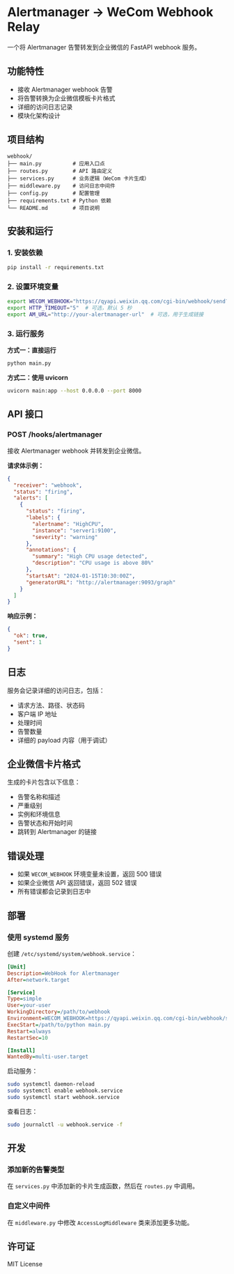 # Alertmanager → WeCom Webhook Relay

一个将 Alertmanager 告警转发到企业微信的 FastAPI webhook 服务。

## 功能特性

- 接收 Alertmanager webhook 告警
- 将告警转换为企业微信模板卡片格式
- 详细的访问日志记录
- 模块化架构设计

## 项目结构

```
webhook/
├── main.py          # 应用入口点
├── routes.py        # API 路由定义
├── services.py      # 业务逻辑（WeCom 卡片生成）
├── middleware.py    # 访问日志中间件
├── config.py        # 配置管理
├── requirements.txt # Python 依赖
└── README.md        # 项目说明
```

## 安装和运行

### 1. 安装依赖

```bash
pip install -r requirements.txt
```

### 2. 设置环境变量

```bash
export WECOM_WEBHOOK="https://qyapi.weixin.qq.com/cgi-bin/webhook/send?key=YOUR_KEY"
export HTTP_TIMEOUT="5"  # 可选，默认 5 秒
export AM_URL="http://your-alertmanager-url"  # 可选，用于生成链接
```

### 3. 运行服务

**方式一：直接运行**
```bash
python main.py
```

**方式二：使用 uvicorn**
```bash
uvicorn main:app --host 0.0.0.0 --port 8000
```

## API 接口

### POST /hooks/alertmanager

接收 Alertmanager webhook 并转发到企业微信。

**请求体示例：**
```json
{
  "receiver": "webhook",
  "status": "firing",
  "alerts": [
    {
      "status": "firing",
      "labels": {
        "alertname": "HighCPU",
        "instance": "server1:9100",
        "severity": "warning"
      },
      "annotations": {
        "summary": "High CPU usage detected",
        "description": "CPU usage is above 80%"
      },
      "startsAt": "2024-01-15T10:30:00Z",
      "generatorURL": "http://alertmanager:9093/graph"
    }
  ]
}
```

**响应示例：**
```json
{
  "ok": true,
  "sent": 1
}
```

## 日志

服务会记录详细的访问日志，包括：

- 请求方法、路径、状态码
- 客户端 IP 地址
- 处理时间
- 告警数量
- 详细的 payload 内容（用于调试）

## 企业微信卡片格式

生成的卡片包含以下信息：

- 告警名称和描述
- 严重级别
- 实例和环境信息
- 告警状态和开始时间
- 跳转到 Alertmanager 的链接

## 错误处理

- 如果 `WECOM_WEBHOOK` 环境变量未设置，返回 500 错误
- 如果企业微信 API 返回错误，返回 502 错误
- 所有错误都会记录到日志中

## 部署

### 使用 systemd 服务

创建 `/etc/systemd/system/webhook.service`：

```ini
[Unit]
Description=WebHook for Alertmanager
After=network.target

[Service]
Type=simple
User=your-user
WorkingDirectory=/path/to/webhook
Environment=WECOM_WEBHOOK=https://qyapi.weixin.qq.com/cgi-bin/webhook/send?key=YOUR_KEY
ExecStart=/path/to/python main.py
Restart=always
RestartSec=10

[Install]
WantedBy=multi-user.target
```

启动服务：
```bash
sudo systemctl daemon-reload
sudo systemctl enable webhook.service
sudo systemctl start webhook.service
```

查看日志：
```bash
sudo journalctl -u webhook.service -f
```

## 开发

### 添加新的告警类型

在 `services.py` 中添加新的卡片生成函数，然后在 `routes.py` 中调用。

### 自定义中间件

在 `middleware.py` 中修改 `AccessLogMiddleware` 类来添加更多功能。

## 许可证

MIT License
